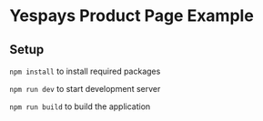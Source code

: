 # Yespays Product Page Example

## Setup

`npm install` to install required packages

`npm run dev` to start development server

`npm run build` to build the application
